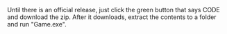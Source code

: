 Until there is an official release, just click the green button that says CODE and download the zip. After it downloads, extract the contents to a folder and run "Game.exe". 
